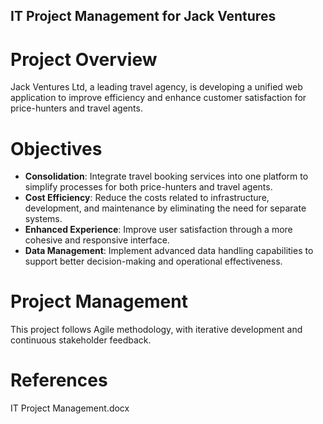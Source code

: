 ## IT Project Management for Jack Ventures

# Project Overview
Jack Ventures Ltd, a leading travel agency, is developing a unified web application to improve efficiency and enhance customer satisfaction for price-hunters and travel agents.

# Objectives
- **Consolidation**: Integrate travel booking services into one platform to simplify processes for both price-hunters and travel agents.
- **Cost Efficiency**: Reduce the costs related to infrastructure, development, and maintenance by eliminating the need for separate systems.
- **Enhanced Experience**: Improve user satisfaction through a more cohesive and responsive interface.
- **Data Management**: Implement advanced data handling capabilities to support better decision-making and operational effectiveness.
  
# Project Management
This project follows Agile methodology, with iterative development and continuous stakeholder feedback.

# References

IT Project Management.docx
